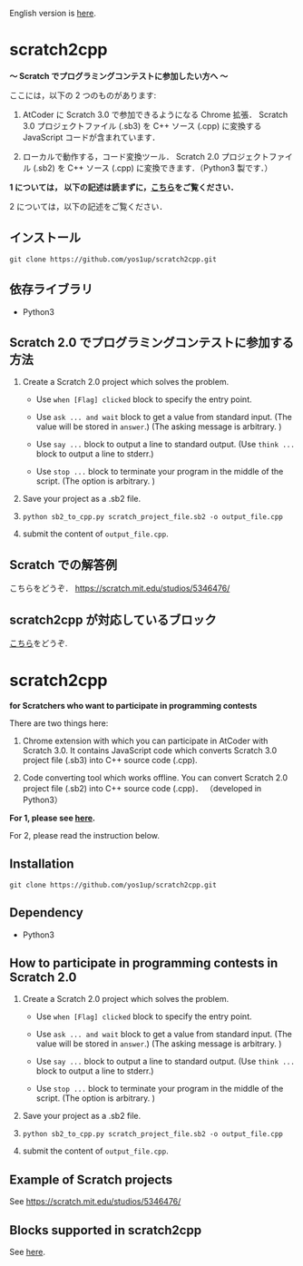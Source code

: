 English version is [here](#eng).

# scratch2cpp

**〜 Scratch でプログラミングコンテストに参加したい方へ 〜**
 
ここには，以下の 2 つのものがあります:

1. AtCoder に Scratch 3.0 で参加できるようになる Chrome 拡張．
Scratch 3.0 プロジェクトファイル (.sb3) を C++ ソース (.cpp) に変換する
JavaScript コードが含まれています．

2. ローカルで動作する，コード変換ツール． Scratch 2.0 プロジェクトファイル (.sb2) を C++ ソース (.cpp) に変換できます．（Python3 製です．）


**1 については， 以下の記述は読まずに，[こちら](/web/crx/README.md)をご覧ください．**

2 については，以下の記述をご覧ください． 

## インストール

```
git clone https://github.com/yos1up/scratch2cpp.git
```

## 依存ライブラリ

* Python3

## Scratch 2.0 でプログラミングコンテストに参加する方法

1. Create a Scratch 2.0 project which solves the problem.

    * Use `when [Flag] clicked` block to specify the entry point.
    
    * Use `ask ... and wait` block to get a value from standard input. (The value will be stored in `answer`.) (The asking message is arbitrary. )
    
    * Use `say ...` block to output a line to standard output. (Use `think ...` block to output a line to stderr.)
    
    * Use `stop ...` block to terminate your program in the middle of the script. (The option is arbitrary. )

2. Save your project as a .sb2 file.

3. `python sb2_to_cpp.py scratch_project_file.sb2 -o output_file.cpp`

4. submit the content of `output_file.cpp`.

## Scratch での解答例

こちらをどうぞ． https://scratch.mit.edu/studios/5346476/

## scratch2cpp が対応しているブロック

[こちら](./blocks.md)をどうぞ.



<a name="eng"></a>
# scratch2cpp

**for Scratchers who want to participate in programming contests**

There are two things here:

1. Chrome extension with which you can participate in AtCoder with Scratch 3.0.
It contains JavaScript code which converts Scratch 3.0 project file (.sb3) into C++ source code (.cpp).

2. Code converting tool which works offline. You can convert Scratch 2.0 project file (.sb2) into C++ source code (.cpp)． （developed in Python3）

**For 1, please see [here](/web/crx/README.md).**

For 2, please read the instruction below.


## Installation

```
git clone https://github.com/yos1up/scratch2cpp.git
```

## Dependency

* Python3

## How to participate in programming contests in Scratch 2.0

1. Create a Scratch 2.0 project which solves the problem.

    * Use `when [Flag] clicked` block to specify the entry point.
    
    * Use `ask ... and wait` block to get a value from standard input. (The value will be stored in `answer`.) (The asking message is arbitrary. )
    
    * Use `say ...` block to output a line to standard output. (Use `think ...` block to output a line to stderr.)
    
    * Use `stop ...` block to terminate your program in the middle of the script. (The option is arbitrary. )

2. Save your project as a .sb2 file.

3. `python sb2_to_cpp.py scratch_project_file.sb2 -o output_file.cpp`

4. submit the content of `output_file.cpp`.

## Example of Scratch projects

See https://scratch.mit.edu/studios/5346476/

## Blocks supported in scratch2cpp

See [here](./blocks.md).
